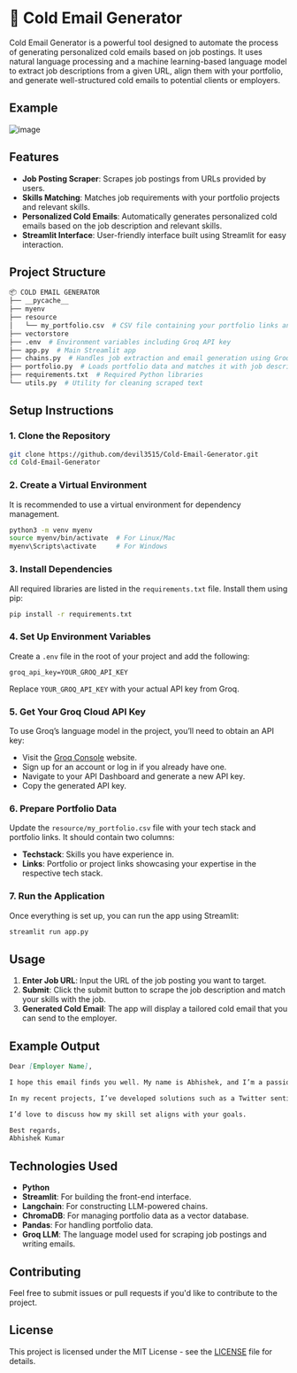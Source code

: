 
# 📧 Cold Email Generator

Cold Email Generator is a powerful tool designed to automate the process of generating personalized cold emails based on job postings. It uses natural language processing and a machine learning-based language model to extract job descriptions from a given URL, align them with your portfolio, and generate well-structured cold emails to potential clients or employers.

## Example

![image](https://github.com/user-attachments/assets/3834e129-7d2a-4b0f-afa8-b55edafd12e5)


## Features
- **Job Posting Scraper**: Scrapes job postings from URLs provided by users.
- **Skills Matching**: Matches job requirements with your portfolio projects and relevant skills.
- **Personalized Cold Emails**: Automatically generates personalized cold emails based on the job description and relevant skills.
- **Streamlit Interface**: User-friendly interface built using Streamlit for easy interaction.

## Project Structure
```bash
📦 COLD EMAIL GENERATOR
├── __pycache__
├── myenv
├── resource
│   └── my_portfolio.csv  # CSV file containing your portfolio links and tech stack
├── vectorstore
├── .env  # Environment variables including Groq API key
├── app.py  # Main Streamlit app
├── chains.py  # Handles job extraction and email generation using Groq LLM
├── portfolio.py  # Loads portfolio data and matches it with job descriptions
├── requirements.txt  # Required Python libraries
└── utils.py  # Utility for cleaning scraped text
```

## Setup Instructions

### 1. Clone the Repository
```bash
git clone https://github.com/devil3515/Cold-Email-Generator.git
cd Cold-Email-Generator
```

### 2. Create a Virtual Environment
It is recommended to use a virtual environment for dependency management.

```bash
python3 -m venv myenv
source myenv/bin/activate  # For Linux/Mac
myenv\Scripts\activate     # For Windows
```

### 3. Install Dependencies
All required libraries are listed in the `requirements.txt` file. Install them using pip:

```bash
pip install -r requirements.txt
```

### 4. Set Up Environment Variables
Create a `.env` file in the root of your project and add the following:

```
groq_api_key=YOUR_GROQ_API_KEY
```

Replace `YOUR_GROQ_API_KEY` with your actual API key from Groq.

### 5. Get Your Groq Cloud API Key
To use Groq’s language model in the project, you’ll need to obtain an API key:

- Visit the [Groq Console](https://console.groq.com/) website.
- Sign up for an account or log in if you already have one.
- Navigate to your API Dashboard and generate a new API key.
- Copy the generated API key.

### 6. Prepare Portfolio Data
Update the `resource/my_portfolio.csv` file with your tech stack and portfolio links. It should contain two columns:
- **Techstack**: Skills you have experience in.
- **Links**: Portfolio or project links showcasing your expertise in the respective tech stack.

### 7. Run the Application
Once everything is set up, you can run the app using Streamlit:

```bash
streamlit run app.py
```

## Usage
1. **Enter Job URL**: Input the URL of the job posting you want to target.
2. **Submit**: Click the submit button to scrape the job description and match your skills with the job.
3. **Generated Cold Email**: The app will display a tailored cold email that you can send to the employer.

## Example Output

```markdown
Dear [Employer Name],

I hope this email finds you well. My name is Abhishek, and I’m a passionate machine learning enthusiast. I came across your job posting for a [Job Role] and was excited to see that the position involves [Skill 1], [Skill 2], and [Skill 3].

In my recent projects, I’ve developed solutions such as a Twitter sentiment analysis model and a house price prediction system using neural networks. I believe my experience and passion for predictive modeling and data analysis would allow me to contribute significantly to [Company Name] in tackling [Company's Needs].

I’d love to discuss how my skill set aligns with your goals.

Best regards,  
Abhishek Kumar
```

## Technologies Used
- **Python**
- **Streamlit**: For building the front-end interface.
- **Langchain**: For constructing LLM-powered chains.
- **ChromaDB**: For managing portfolio data as a vector database.
- **Pandas**: For handling portfolio data.
- **Groq LLM**: The language model used for scraping job postings and writing emails.

## Contributing
Feel free to submit issues or pull requests if you'd like to contribute to the project.

## License
This project is licensed under the MIT License - see the [LICENSE](LICENSE) file for details.
